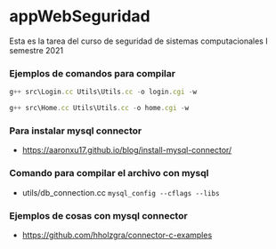 # appWebSeguridad
Esta es la tarea del curso de seguridad de sistemas computacionales I semestre 2021

### Ejemplos de comandos para compilar

```js
g++ src\Login.cc Utils\Utils.cc -o login.cgi -w
```

```js
g++ src\Home.cc Utils\Utils.cc -o home.cgi -w 
```

### Para instalar mysql connector
- https://aaronxu17.github.io/blog/install-mysql-connector/

### Comando para compilar el archivo con mysql
- utils/db_connection.cc `mysql_config --cflags --libs`

### Ejemplos de cosas con mysql connector
- https://github.com/hholzgra/connector-c-examples
